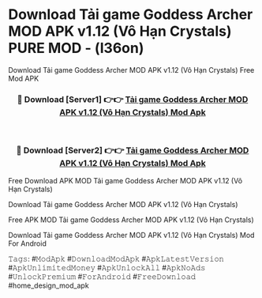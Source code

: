 # Download Tải game Goddess Archer MOD APK v1.12 (Vô Hạn Crystals) PURE MOD - (l36on)
Download Tải game Goddess Archer MOD APK v1.12 (Vô Hạn Crystals) Free Mod APK

<div align="center">
<h3>🔴 Download [Server1] 👉👉 <a href="https://apk-comot.site?title=Tải_game_Goddess_Archer_MOD_APK_v1.12_(Vô_Hạn_Crystals)">Tải game Goddess Archer MOD APK v1.12 (Vô Hạn Crystals) Mod Apk</a></h3><br>

<h3>🔴 Download [Server2] 👉👉 <a href="https://apk-comot.site?title=Tải_game_Goddess_Archer_MOD_APK_v1.12_(Vô_Hạn_Crystals)">Tải game Goddess Archer MOD APK v1.12 (Vô Hạn Crystals) Mod Apk</a></h3>
</div>


Free Download APK MOD Tải game Goddess Archer MOD APK v1.12 (Vô Hạn Crystals)

Download Tải game Goddess Archer MOD APK v1.12 (Vô Hạn Crystals) 

Free APK MOD Tải game Goddess Archer MOD APK v1.12 (Vô Hạn Crystals) 

Download Tải game Goddess Archer MOD APK v1.12 (Vô Hạn Crystals) Mod For Android

𝚃𝚊𝚐𝚜: #𝙼𝚘𝚍𝙰𝚙𝚔 #𝙳𝚘𝚠𝚗𝚕𝚘𝚊𝚍𝙼𝚘𝚍𝙰𝚙𝚔 #𝙰𝚙𝚔𝙻𝚊𝚝𝚎𝚜𝚝𝚅𝚎𝚛𝚜𝚒𝚘𝚗 #𝙰𝚙𝚔𝚄𝚗𝚕𝚒𝚖𝚒𝚝𝚎𝚍𝙼𝚘𝚗𝚎𝚢 #𝙰𝚙𝚔𝚄𝚗𝚕𝚘𝚌𝚔𝙰𝚕𝚕 #𝙰𝚙𝚔𝙽𝚘𝙰𝚍𝚜 #𝚄𝚗𝚕𝚘𝚌𝚔𝙿𝚛𝚎𝚖𝚒𝚞𝚖 #𝙵𝚘𝚛𝙰𝚗𝚍𝚛𝚘𝚒𝚍 #𝙵𝚛𝚎𝚎𝙳𝚘𝚠𝚗𝚕𝚘𝚊𝚍 #home_design_mod_apk